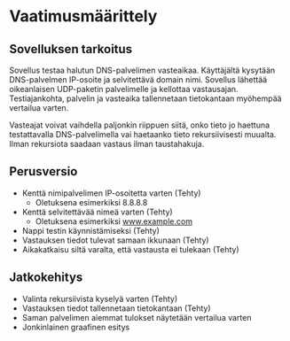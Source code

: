 # Vaatimusmäärittely

## Sovelluksen tarkoitus

Sovellus testaa halutun DNS-palvelimen vasteaikaa. Käyttäjältä kysytään DNS-palvelmen IP-osoite ja selvitettävä domain nimi. Sovellus lähettää oikeanlaisen UDP-paketin palvelimelle ja kellottaa vastausajan. Testiajankohta, palvelin ja vasteaika tallennetaan tietokantaan myöhempää vertailua varten.

Vasteajat voivat vaihdella paljonkin riippuen siitä, onko tieto jo haettuna testattavalla DNS-palvelimella vai haetaanko tieto rekursiivisesti muualta. Ilman rekursiota saadaan vastaus ilman taustahakuja.

## Perusversio

- Kenttä nimipalvelimen IP-osoitetta varten (Tehty)
  - Oletuksena esimerkiksi 8.8.8.8
- Kenttä selvitettävää nimeä varten (Tehty)
  - Oletuksena esimerkiksi www.example.com
- Nappi testin käynnistämiseksi (Tehty)
- Vastauksen tiedot tulevat samaan ikkunaan (Tehty)
- Aikakatkaisu siltä varalta, että vastausta ei tulekaan (Tehty)

## Jatkokehitys

- Valinta rekursiivista kyselyä varten (Tehty)
- Vastauksen tiedot tallennetaan tietokantaan (Tehty)
- Saman palvelimen aiemmat tulokset näytetään vertailua varten
- Jonkinlainen graafinen esitys
